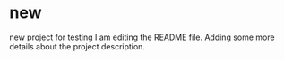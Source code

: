 # new
new project for testing
I am editing the README file. Adding some more details about the project description.
